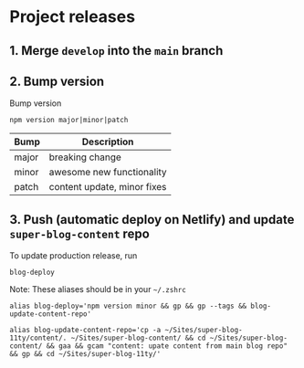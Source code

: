 # Project releases
## 1. Merge `develop` into the `main` branch

## 2. Bump version

Bump version

```shell
npm version major|minor|patch
```

| Bump  | Description                 |
|-------|-----------------------------|
| major | breaking change             |
| minor | awesome new functionality   |
| patch | content update, minor fixes |

## 3. Push (automatic deploy on Netlify) and update `super-blog-content` repo

To update production release, run

```shell
blog-deploy
```

Note: These aliases should be in your `~/.zshrc`

```shell
alias blog-deploy='npm version minor && gp && gp --tags && blog-update-content-repo'

alias blog-update-content-repo='cp -a ~/Sites/super-blog-11ty/content/. ~/Sites/super-blog-content/ && cd ~/Sites/super-blog-content/ && gaa && gcam "content: upate content from main blog repo" && gp && cd ~/Sites/super-blog-11ty/'
```

